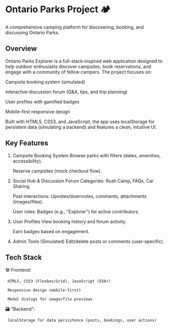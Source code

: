 # Ontario Parks Project 🏕️
A comprehensive camping platform for discovering, booking, and discussing Ontario Parks.

## Overview
Ontario Parks Explorer is a full-stack-inspired web application designed to help outdoor enthusiasts discover campsites, book reservations, and engage with a community of fellow campers. The project focuses on:

Campsite booking system (simulated)

Interactive discussion forum (Q&A, tips, and trip planning)

User profiles with gamified badges

Mobile-first responsive design

Built with HTML5, CSS3, and JavaScript, the app uses localStorage for persistent data (simulating a backend) and features a clean, intuitive UI.

## Key Features
1. Campsite Booking System
     Browse parks with filters (dates, amenities, accessibility).

     Reserve campsites (mock checkout flow).

2. Social Hub & Discussion Forum
     Categories: Rush Camp, FAQs, Car Sharing.

     Post interactions: Upvotes/downvotes, comments, attachments (images/files).

     User roles: Badges (e.g., "Explorer") for active contributors.

3. User Profiles
     View booking history and forum activity.

     Earn badges based on engagement.

4. Admin Tools (Simulated)
     Edit/delete posts or comments (user-specific).

## Tech Stack
🛠️ Frontend:

     HTML5, CSS3 (Flexbox/Grid), JavaScript (ES6+)

     Responsive design (mobile-first)

     Modal dialogs for image/file previews

🗃️ "Backend":

     localStorage for data persistence (posts, bookings, user actions)